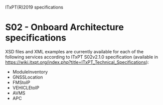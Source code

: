 ITxPT(R)2019 specifications
# S02 - Onboard Architecture specifications
XSD files and XML examples are currently available for each of the following services according to ITxPT S02v2.1.0 specification (available in https://wiki.itxpt.org/index.php?title=ITxPT_Technical_Specifications):
- ModuleInventory
- GNSSLocation
- FMStoIP
- VEHICLEtoIP
- AVMS
- APC
